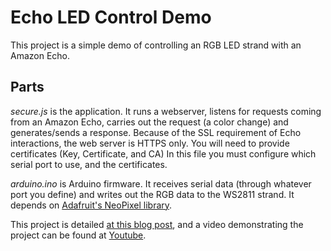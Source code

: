 # Echo LED Control Demo

This project is a simple demo of controlling an RGB LED strand with an Amazon Echo.

## Parts

_secure.js_ is the application. It runs a webserver, listens for requests coming from an Amazon Echo,
carries out the request (a color change) and generates/sends a response. Because of the SSL requirement of
Echo interactions, the web server is HTTPS only. You will need to provide certificates (Key, Certificate, and CA) In this file you must configure which serial port to use, and the certificates.

_arduino.ino_ is Arduino firmware. It receives serial data (through whatever port you define) and writes out the RGB data to the WS2811 strand. It depends on [Adafruit's NeoPixel library](https://github.com/adafruit/Adafruit_NeoPixel).

This project is detailed [at this blog post](https://aaroneiche.com/2016/01/03/weekend-project-amazon-echo-led-control/), and a video demonstrating the project can be found at [Youtube](https://www.youtube.com/watch?v=5xa14FRIol0).
